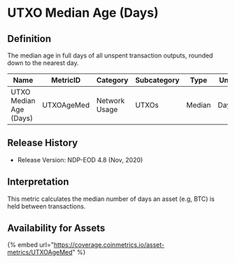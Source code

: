 # UTXO Median Age (Days)

## Definition

The median age in full days of all unspent transaction outputs, rounded down to the nearest day.

| Name                   | MetricID   | Category      | Subcategory | Type   | Unit | Interval |
| ---------------------- | ---------- | ------------- | ----------- | ------ | ---- | -------- |
| UTXO Median Age (Days) | UTXOAgeMed | Network Usage | UTXOs       | Median | Days | 1 day    |

## Release History

* Release Version: NDP-EOD 4.8 (Nov, 2020)

## Interpretation

This metric calculates the median number of days an asset (e.g, BTC) is held between transactions.&#x20;

## Availability for Assets

{% embed url="https://coverage.coinmetrics.io/asset-metrics/UTXOAgeMed" %}
